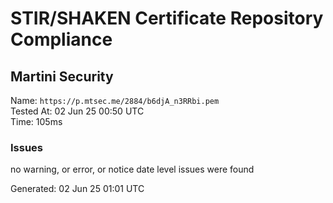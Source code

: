 # STIR/SHAKEN Certificate Repository Compliance

## Martini Security

Name: `https://p.mtsec.me/2884/b6djA_n3RRbi.pem`\
Tested At: 02 Jun 25 00:50 UTC\
Time: 105ms

### Issues

no warning, or error, or notice date level issues were found

Generated: 02 Jun 25 01:01 UTC